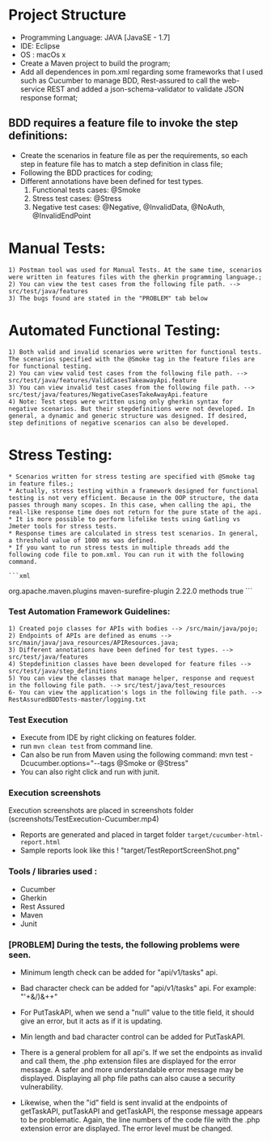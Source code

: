 #  Project Structure
* Programming Language: JAVA [JavaSE - 1.7]
* IDE: Eclipse
* OS : macOs x
* Create a Maven project to build the program;
* Add all dependences in pom.xml regarding some frameworks that I used such as Cucumber to manage BDD, Rest-assured to call the web-service REST and added a json-schema-validator to validate JSON response format;

##  BDD requires a feature file to invoke the step definitions:

* Create the scenarios in feature file as per the requirements, so each step in feature file has to match a step definition in class file;
* Following the BDD practices for coding;
* Different annotations have been defined for test types.
	1) Functional tests cases: @Smoke
	2) Stress test cases: @Stress
	3) Negative test cases: @Negative, @InvalidData, @NoAuth, @InvalidEndPoint

# Manual Tests:
	1) Postman tool was used for Manual Tests. At the same time, scenarios were written in features files with the gherkin programming language.;
	2) You can view the test cases from the following file path. --> src/test/java/features
	3) The bugs found are stated in the "PROBLEM" tab below

# Automated Functional Testing:
	1) Both valid and invalid scenarios were written for functional tests. The scenarios specified with the @Smoke tag in the feature files are for functional testing.
	2) You can view valid test cases from the following file path. --> src/test/java/features/ValidCasesTakeawayApi.feature
	3) You can view invalid test cases from the following file path. --> src/test/java/features/NegativeCasesTakeAwayApi.feature
	4) Note: Test steps were written using only gherkin syntax for negative scenarios. But their stepdefinitions were not developed. In general, a dynamic and generic structure was designed. If desired, step definitions of negative scenarios can also be developed.

# Stress Testing:
	* Scenarios written for stress testing are specified with @Smoke tag in feature files.;
	* Actually, stress testing within a framework designed for functional testing is not very efficient. Because in the OOP structure, the data passes through many scopes. In this case, when calling the api, the real-like response time does not return for the pure state of the api.
	* It is more possible to perform lifelike tests using Gatling vs Jmeter tools for stress tests.
	* Response times are calculated in stress test scenarios. In general, a threshold value of 1000 ms was defined.
	* If you want to run stress tests in multiple threads add the following code file to pom.xml. You can run it with the following command.
	
	```xml
<plugin>
    <groupId>org.apache.maven.plugins</groupId>
    <artifactId>maven-surefire-plugin</artifactId>
    <version>2.22.0</version>
    <configuration>
        <parallel>methods</parallel>
        <useUnlimitedThreads>true</useUnlimitedThreads>
    </configuration>
</plugin>
``` 

### Test Automation Framework Guidelines:

	1) Created pojo classes for APIs with bodies --> /src/main/java/pojo;
	2) Endpoints of APIs are defined as enums --> src/main/java/java_resources/APIResources.java;
	3) Different annotations have been defined for test types. --> src/test/java/features
	4) Stepdefinition classes have been developed for feature files --> src/test/java/step_definitions
	5) You can view the classes that manage helper, response and request in the following file path. --> src/test/java/test_resources
	6- You can view the application's logs in the following file path. --> RestAssuredBDDTests-master/logging.txt

### Test Execution
* Execute from IDE by right clicking on features folder.
* run `mvn clean test` from command line.
* Can also be run from Maven using the following command: mvn test -Dcucumber.options="--tags @Smoke or @Stress"
* You can also right click and run with junit.

### Execution screenshots
Execution screenshots are placed in screenshots folder (screenshots/TestExecution-Cucumber.mp4)
* Reports are generated and placed in target folder `target/cucumber-html-report.html`
* Sample reports look like this ! "target/TestReportScreenShot.png"

### Tools / libraries used :
* Cucumber
* Gherkin
* Rest Assured
* Maven
* Junit

### [PROBLEM] During the tests, the following problems were seen.

* Minimum length check can be added for "api/v1/tasks" api.

* Bad character check can be added for "api/v1/tasks" api. For example: "'+&/)&++"

* For PutTaskAPI, when we send a "null" value to the title field, it should give an error, but it acts as if it is updating.

* Min length and bad character control can be added for PutTaskAPI.

* There is a general problem for all api's. If we set the endpoints as invalid and call them, the .php extension files are displayed for the error message. A safer and more understandable error message may be displayed. Displaying all php file paths can also cause a security vulnerability.

* Likewise, when the "id" field is sent invalid at the endpoints of getTaskAPI, putTaskAPI and getTaskAPI, the response message appears to be problematic. Again, the line numbers of the code file with the .php extension error are displayed. The error level must be changed.
